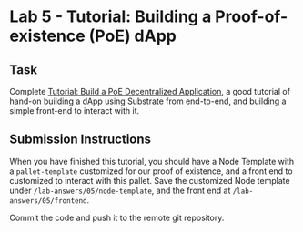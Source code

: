 # Lab 5 - Tutorial: Building a Proof-of-existence (PoE) dApp

## Task

Complete [Tutorial: Build a PoE Decentralized Application](https://substrate.dev/docs/en/tutorials/build-a-dapp/), a good tutorial of hand-on building a dApp using Substrate from end-to-end, and building a simple front-end to interact with it.

## Submission Instructions

When you have finished this tutorial, you should have a Node Template with a `pallet-template` customized for our proof of existence, and a front end to customized to interact with this pallet. Save the customized Node template under `/lab-answers/05/node-template`, and the front end at `/lab-answers/05/frontend`.

Commit the code and push it to the remote git repository.
